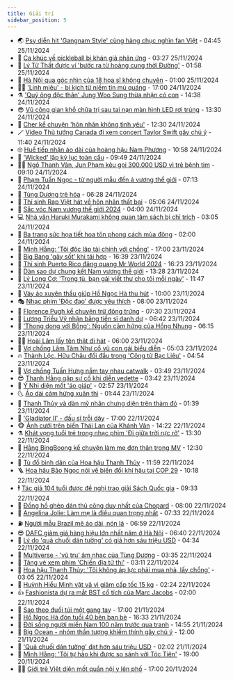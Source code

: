 ```yaml
---
title: Giải trí
sidebar_position: 5
---
```


<!-- vnexpress-giai-tri:START -->
- 🌏 [Psy diễn hit &#39;Gangnam Style&#39; cùng hàng chục nghìn fan Việt](https://vnexpress.net/psy-dien-hit-gangnam-style-cung-hang-chuc-nghin-fan-viet-4819905.html) - 04:45 25/11/2024
- 💫 [Ca khúc về pickleball bị khán giả phản ứng](https://vnexpress.net/ca-khuc-ve-pickleball-bi-khan-gia-phan-ung-4818826.html) - 03:27 25/11/2024
- 🌮 [Lý Tử Thất được ví &#39;bước ra từ hoàng cung thời Đường&#39;](https://vnexpress.net/ly-tu-that-duoc-vi-buoc-ra-tu-hoang-cung-thoi-duong-4819894.html) - 01:58 25/11/2024
- 🧠 [Hà Nội qua góc nhìn của 18 họa sĩ không chuyên](https://vnexpress.net/ha-noi-qua-goc-nhin-cua-18-hoa-si-khong-chuyen-4819829.html) - 01:00 25/11/2024
- 👨‍🏫 [&#39;Linh miêu&#39; - bi kịch từ niềm tin mù quáng](https://vnexpress.net/giai-tri/phim/thu-vien-phim/linh-mieu-754) - 17:00 24/11/2024
- ⚗️ [&#39;Quý ông độc thân&#39; Jung Woo Sung thừa nhận có con](https://vnexpress.net/quy-ong-doc-than-jung-woo-sung-thua-nhan-co-con-4819843.html) - 14:38 24/11/2024
- 😎 [Vũ công gian khổ chữa trị sau tai nạn màn hình LED rơi trúng](https://vnexpress.net/vu-cong-gian-kho-chua-tri-sau-tai-nan-man-hinh-led-roi-trung-4819723.html) - 13:30 24/11/2024
- 🫣 [Cher kể chuyện &#39;hôn nhân không tình yêu&#39;](https://vnexpress.net/cher-ke-chuyen-hon-nhan-khong-tinh-yeu-4819748.html) - 12:30 24/11/2024
- 🪄 [Video Thủ tướng Canada đi xem concert Taylor Swift gây chú ý](https://vnexpress.net/video-thu-tuong-canada-di-xem-concert-taylor-swift-gay-chu-y-4819806.html) - 11:40 24/11/2024
- 🤓 [Huế tiếp nhận áo dài của hoàng hậu Nam Phương](https://vnexpress.net/hue-tiep-nhan-ao-dai-cua-hoang-hau-nam-phuong-4819819.html) - 10:58 24/11/2024
- 🫶 [&#39;Wicked&#39; lập kỷ lục toàn cầu](https://vnexpress.net/wicked-lap-ky-luc-toan-cau-4819803.html) - 09:49 24/11/2024
- 🧑‍🏫 [Ngô Thanh Vân, Jun Phạm kêu gọi 300.000 USD vì trẻ bệnh tim](https://vnexpress.net/ngo-thanh-van-jun-pham-keu-goi-300-000-usd-vi-tre-benh-tim-4819751.html) - 09:10 24/11/2024
- 🦄 [Phạm Tuấn Ngọc - từ người mẫu đến á vương thế giới](https://vnexpress.net/pham-tuan-ngoc-tu-nguoi-mau-den-a-vuong-the-gioi-4819752.html) - 07:13 24/11/2024
- 💫 [Tùng Dương trẻ hóa](https://vnexpress.net/tung-duong-tre-hoa-4819689.html) - 06:28 24/11/2024
- 🎊 [Thí sinh Rap Việt hát về hôn nhân thất bại](https://vnexpress.net/thi-sinh-rap-viet-hat-ve-hon-nhan-that-bai-4819732.html) - 05:06 24/11/2024
- 👹 [Sắc vóc Nam vương thế giới 2024](https://vnexpress.net/sac-voc-nam-vuong-the-gioi-2024-4819693.html) - 04:00 24/11/2024
- 💻 [Nhà văn Haruki Murakami không quan tâm sách bị chỉ trích](https://vnexpress.net/nha-van-haruki-murakami-khong-quan-tam-sach-bi-chi-trich-4819681.html) - 03:05 24/11/2024
- 🤡 [Ba trang sức họa tiết hoa tôn phong cách mùa đông](https://vnexpress.net/ba-trang-suc-hoa-tiet-hoa-ton-phong-cach-mua-dong-4819586.html) - 02:00 24/11/2024
- 🥰 [Minh Hằng: &#39;Tôi độc lập tài chính với chồng&#39;](https://vnexpress.net/minh-hang-toi-doc-lap-tai-chinh-voi-chong-4818850.html) - 17:00 23/11/2024
- 🚀 [Big Bang &#39;gây sốt&#39; khi tái hợp](https://vnexpress.net/big-bang-gay-sot-khi-tai-hop-4819636.html) - 16:39 23/11/2024
- 📝 [Thí sinh Puerto Rico đăng quang Mr World 2024](https://vnexpress.net/thi-sinh-puerto-rico-dang-quang-mr-world-2024-4819603.html) - 16:23 23/11/2024
- 🐲 [Dàn sao dự chung kết Nam vương thế giới](https://vnexpress.net/dan-sao-du-chung-ket-nam-vuong-the-gioi-4819588.html) - 13:28 23/11/2024
- 🎃 [Lý Long Cơ: &#39;Trong tù, bạn gái viết thư cho tôi mỗi ngày&#39;](https://vnexpress.net/ly-long-co-trong-tu-ban-gai-viet-thu-cho-toi-moi-ngay-4819591.html) - 11:47 23/11/2024
- 🤠 [Váy áo xuyên thấu giúp Hồ Ngọc Hà thu hút](https://vnexpress.net/vay-ao-xuyen-thau-giup-ho-ngoc-ha-thu-hut-4819086.html) - 10:00 23/11/2024
- 🎭 [Nhạc phim &#39;Độc đạo&#39; được yêu thích](https://vnexpress.net/nhac-phim-doc-dao-duoc-yeu-thich-4819307.html) - 08:00 23/11/2024
- 🧰 [Florence Pugh kể chuyện trữ đông trứng](https://vnexpress.net/florence-pugh-ke-chuyen-tru-dong-trung-4819474.html) - 07:30 23/11/2024
- 🦍 [Lương Triều Vỹ nhận bằng tiến sĩ danh dự](https://vnexpress.net/luong-trieu-vy-nhan-bang-tien-si-danh-du-4819516.html) - 06:42 23/11/2024
- 🌝 [&#39;Thong dong với Bống&#39;: Nguồn cảm hứng của Hồng Nhung](https://vnexpress.net/thong-dong-voi-bong-nguon-cam-hung-cua-hong-nhung-4819030.html) - 06:15 23/11/2024
- 🧑‍💻 [Hoài Lâm lấy tên thật đi hát](https://vnexpress.net/hoai-lam-lay-ten-that-di-hat-4819512.html) - 06:00 23/11/2024
- 🥸 [Vợ chồng Lâm Tâm Như cổ vũ con gái biểu diễn](https://vnexpress.net/vo-chong-lam-tam-nhu-co-vu-con-gai-bieu-dien-4819488.html) - 05:03 23/11/2024
- 🔥 [Thành Lộc, Hữu Châu đối đầu trong &#39;Công tử Bạc Liêu&#39;](https://vnexpress.net/thanh-loc-huu-chau-doi-dau-trong-cong-tu-bac-lieu-4819473.html) - 04:54 23/11/2024
- 🐎 [Vợ chồng Tuấn Hưng nắm tay nhau catwalk](https://vnexpress.net/vo-chong-tuan-hung-nam-tay-nhau-catwalk-4819437.html) - 03:49 23/11/2024
- 😎 [Thanh Hằng gặp sự cố khi diễn vedette](https://vnexpress.net/thanh-hang-gap-su-co-khi-dien-vedette-4819448.html) - 03:42 23/11/2024
- 🦄 [Ý Nhi diện mốt &#39;áo giáp&#39;](https://vnexpress.net/y-nhi-dien-mot-ao-giap-4819421.html) - 02:57 23/11/2024
- 🌜 [Áo dài cảm hứng xuân thì](https://vnexpress.net/ao-dai-cam-hung-xuan-thi-4819302.html) - 01:44 23/11/2024
- 🚦 [Thanh Thủy và dàn mỹ nhân chưng diện trên thảm đỏ](https://vnexpress.net/thanh-thuy-va-dan-my-nhan-chung-dien-tren-tham-do-4819384.html) - 01:39 23/11/2024
- 🧐 [&#39;Gladiator II&#39; - đấu sĩ trỗi dậy](https://vnexpress.net/giai-tri/phim/thu-vien-phim/gladiator-ii-753) - 17:00 22/11/2024
- 🐵 [Ảnh cưới trên biển Thái Lan của Khánh Vân](https://vnexpress.net/anh-cuoi-tren-bien-thai-lan-cua-khanh-van-4819348.html) - 14:22 22/11/2024
- ⚗️ [Khát vọng tuổi trẻ trong nhạc phim &#39;Đi giữa trời rực rỡ&#39;](https://vnexpress.net/khat-vong-tuoi-tre-trong-nhac-phim-di-giua-troi-ruc-ro-4818563.html) - 13:30 22/11/2024
- 👺 [Hằng BingBoong kể chuyện làm mẹ đơn thân trong MV](https://vnexpress.net/hang-bingboong-ke-chuyen-lam-me-don-than-trong-mv-4818626.html) - 12:30 22/11/2024
- 🌊 [Tủ đồ bình dân của Hoa hậu Thanh Thủy](https://vnexpress.net/tu-do-binh-dan-cua-hoa-hau-thanh-thuy-4818350.html) - 11:59 22/11/2024
- 🪜 [Hoa hậu Bảo Ngọc nói về biến đổi khí hậu tại COP 29](https://vnexpress.net/hoa-hau-bao-ngoc-noi-ve-bien-doi-khi-hau-tai-cop-29-4818706.html) - 10:18 22/11/2024
- 🕴 [Tác giả 104 tuổi được đề nghị trao giải Sách Quốc gia](https://vnexpress.net/tac-gia-104-tuoi-duoc-de-nghi-trao-giai-sach-quoc-gia-4819210.html) - 09:33 22/11/2024
- 💃 [Đồng hồ ghép dán thủ công duy nhất của Chopard](https://vnexpress.net/dong-ho-ghep-dan-thu-cong-duy-nhat-cua-chopard-4819195.html) - 08:00 22/11/2024
- 🦄 [Angelina Jolie: Làm mẹ là điều quan trọng nhất](https://vnexpress.net/angelina-jolie-lam-me-la-dieu-quan-trong-nhat-4819128.html) - 07:33 22/11/2024
- ⛽️ [Người mẫu Brazil mê áo dài, nón lá](https://vnexpress.net/nguoi-mau-brazil-me-ao-dai-non-la-4818857.html) - 06:59 22/11/2024
- 😎 [DAFC giảm giá hàng hiệu lớn nhất năm ở Hà Nội](https://vnexpress.net/dafc-giam-gia-hang-hieu-lon-nhat-nam-o-ha-noi-4819170.html) - 06:40 22/11/2024
- 🌊 [Lý do &#39;quả chuối dán tường&#39; có giá hơn sáu triệu USD](https://vnexpress.net/ly-do-qua-chuoi-dan-tuong-co-gia-hon-sau-trieu-usd-4818970.html) - 04:34 22/11/2024
- 🐲 [Multiverse - &#39;vũ trụ&#39; âm nhạc của Tùng Dương](https://vnexpress.net/multiverse-vu-tru-am-nhac-cua-tung-duong-4817429.html) - 03:35 22/11/2024
- 💂 [Tặng vé xem phim &#39;Chiến địa tử thi&#39;](https://vnexpress.net/tang-ve-xem-phim-chien-dia-tu-thi-4818349.html) - 03:11 22/11/2024
- 🙉 [Hoa hậu Thanh Thủy: &#39;Tôi không áp lực phải mua nhà, lấy chồng&#39;](https://vnexpress.net/hoa-hau-thanh-thuy-toi-khong-ap-luc-phai-mua-nha-lay-chong-4818726.html) - 03:05 22/11/2024
- 💪 [Huỳnh Hiểu Minh vật vã vì giảm cấp tốc 15 kg](https://vnexpress.net/huynh-hieu-minh-vat-va-vi-giam-cap-toc-15-kg-4819001.html) - 02:24 22/11/2024
- 👍 [Fashionista dự ra mắt BST cổ tích của Marc Jacobs](https://vnexpress.net/fashionista-du-ra-mat-bst-co-tich-cua-marc-jacobs-4818657.html) - 02:00 22/11/2024
- 💪 [Sao theo đuổi túi một gang tay](https://vnexpress.net/sao-theo-duoi-tui-mot-gang-tay-4818395.html) - 17:00 21/11/2024
- 💄 [Hồ Ngọc Hà đón tuổi 40 bên bạn bè](https://vnexpress.net/ho-ngoc-ha-don-tuoi-40-ben-ban-be-4818944.html) - 16:33 21/11/2024
- 🦩 [Đời sống người miền Nam 100 năm trước qua tranh](https://vnexpress.net/doi-song-nguoi-mien-nam-100-nam-truoc-qua-tranh-4818679.html) - 14:55 21/11/2024
- 🥸 [Big Ocean - nhóm thần tượng khiếm thính gây chú ý](https://vnexpress.net/big-ocean-nhom-than-tuong-khiem-thinh-gay-chu-y-4818647.html) - 12:00 21/11/2024
- 🧰 [&#39;Quả chuối dán tường&#39; đạt hơn sáu triệu USD](https://vnexpress.net/qua-chuoi-dan-tuong-dat-hon-sau-trieu-usd-4818541.html) - 02:02 21/11/2024
- 💼 [Minh Hằng: &#39;Tôi tự hào khi được so sánh với Tóc Tiên&#39;](https://vnexpress.net/minh-hang-toi-tu-hao-khi-duoc-so-sanh-voi-toc-tien-4817568.html) - 19:00 20/11/2024
- 🧑‍💻 [Giới trẻ Việt diện mốt quần nội y lên phố](https://vnexpress.net/gioi-tre-viet-dien-mot-quan-noi-y-len-pho-4818229.html) - 17:00 20/11/2024<!-- vnexpress-giai-tri:END -->
